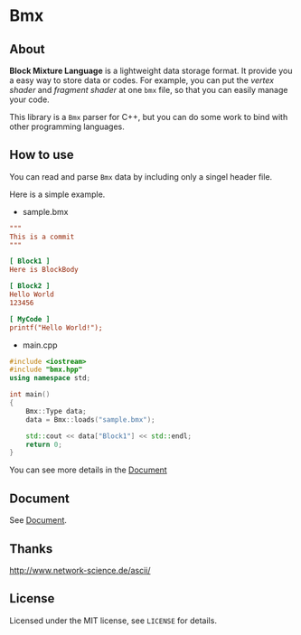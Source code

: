 # Bmx
## About
**Block Mixture Language** is a lightweight data storage format. It provide you a easy way to store data or codes. For example, you can put the *vertex shader* and *fragment shader* at one `bmx` file, so that you can easily manage your code.

This library is a `Bmx` parser for C++, but you can do some work to bind with other programming languages.

## How to use
You can read and parse `Bmx` data by including only a singel header file.

Here is a simple example.

- sample.bmx
```ini
"""
This is a commit   
"""

[ Block1 ]
Here is BlockBody

[ Block2 ]
Hello World
123456

[ MyCode ]
printf("Hello World!");

```
- main.cpp
```c++
#include <iostream>
#include "bmx.hpp"
using namespace std;

int main()
{
    Bmx::Type data;
    data = Bmx::loads("sample.bmx");

    std::cout << data["Block1"] << std::endl;
    return 0;
}
```
You can see more details in the [Document](https://github.com/AnpyDX/Bmx/blob/main/Document.md)


## Document
See [Document](https://github.com/AnpyDX/Bmx/blob/main/Document.md).

## Thanks
http://www.network-science.de/ascii/

## License
Licensed under the MIT license, see `LICENSE` for details.
